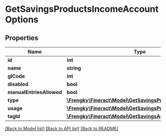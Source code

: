 # GetSavingsProductsIncomeAccountOptions

## Properties
Name | Type | Description | Notes
------------ | ------------- | ------------- | -------------
**id** | **int** |  | [optional] 
**name** | **string** |  | [optional] 
**glCode** | **int** |  | [optional] 
**disabled** | **bool** |  | [optional] 
**manualEntriesAllowed** | **bool** |  | [optional] 
**type** | [**\Frengky\Fineract\Model\GetSavingsProductsIncomeType**](GetSavingsProductsIncomeType.md) |  | [optional] 
**usage** | [**\Frengky\Fineract\Model\GetSavingsProductsLiabilityUsage**](GetSavingsProductsLiabilityUsage.md) |  | [optional] 
**tagId** | [**\Frengky\Fineract\Model\GetSavingsAssetTagId**](GetSavingsAssetTagId.md) |  | [optional] 

[[Back to Model list]](../../README.md#documentation-for-models) [[Back to API list]](../../README.md#documentation-for-api-endpoints) [[Back to README]](../../README.md)

